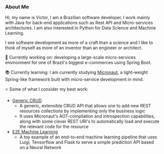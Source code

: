 ### About Me

Hi, my name is Victor, I am a Brazilian software developer, I work mainly with Java for back-end applications such as Rest API and Micro-services architectures.
I am also interested in Python for Data Science and Machine Learning.

I see software development as more of a craft than a science and I like to think of myself as more of an inventor than an engineer or architect. 

:wrench: Currently working on: developing a large-scale micro-services environment for one of Brazil's biggest e-commerces using Spring Boot.

:books: Currently learning: I am currently studying [Micronaut](https://micronaut.io/), a light-weight Spring-like framework built with micro-service development in mind.

:star: Some of what I consider my best work:
- [Generic CRUD](https://github.com/victorgcapone/generic-crud) 
  * A generic, extensible CRUD API that allows one to add new REST resources collections by implementing only the business logic 
  * It uses Micronaut's AOT-compilation and introspection capabilities, along with some clever REST URI's to automatically load and execute the relevant code for the resource
- [E2E Machine Learning](https://github.com/victorgcapone/e2e-machine-learning)
  * A toy example of an end-to-end machine learning pipeline that uses Luigi, Tensorflow and Flask to serve a simple prediction API based on a Neural Network
